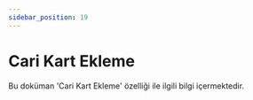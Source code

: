 ```yaml
---
sidebar_position: 19
---
```


# Cari Kart Ekleme

Bu doküman 'Cari Kart Ekleme' özelliği ile ilgili bilgi içermektedir.